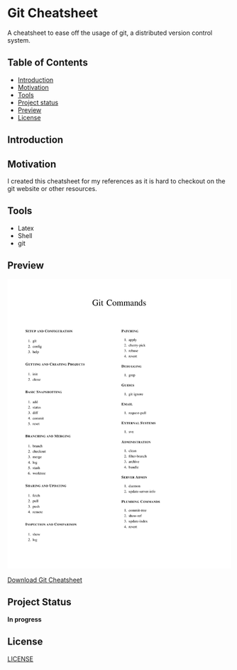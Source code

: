 <h1>Git Cheatsheet</h1>
A cheatsheet to ease off the usage of git, a distributed version control system.

<h2> Table of Contents </h2>

- [Introduction](#introduction)
- [Motivation](#motivation)
- [Tools](#tools)
- [Project status](#project-status)
- [Preview](#preview)
- [License](#license)

## Introduction

## Motivation
I created this cheatsheet for my references as it is hard to checkout on the git website or other resources. 

## Tools
- Latex
- Shell
- git

## Preview
![Git Cheatsheet](Git-Cheatsheet.png)

[Download Git Cheatsheet](Git-Cheatsheet.pdf)

## Project Status
**In progress**

## License
[LICENSE](LICENSE)